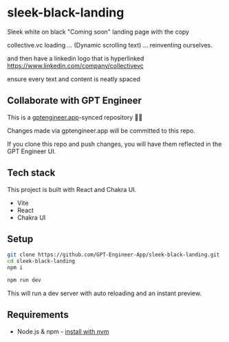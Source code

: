 # sleek-black-landing

Sleek white on black "Coming soon" landing page with the copy

collective.vc
loading ... (Dynamic scrolling text) 
... reinventing ourselves.

and then have a linkedin logo that is hyperlinked
https://www.linkedin.com/company/collectivevc

ensure every text and content is neatly spaced


## Collaborate with GPT Engineer

This is a [gptengineer.app](https://gptengineer.app)-synced repository 🌟🤖

Changes made via gptengineer.app will be committed to this repo.

If you clone this repo and push changes, you will have them reflected in the GPT Engineer UI.

## Tech stack

This project is built with React and Chakra UI.

- Vite
- React
- Chakra UI

## Setup

```sh
git clone https://github.com/GPT-Engineer-App/sleek-black-landing.git
cd sleek-black-landing
npm i
```

```sh
npm run dev
```

This will run a dev server with auto reloading and an instant preview.

## Requirements

- Node.js & npm - [install with nvm](https://github.com/nvm-sh/nvm#installing-and-updating)
